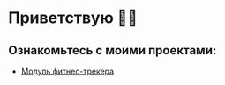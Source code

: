 # Приветствую  👋🏻

## Ознакомьтесь с моими проектами:
* [Модуль фитнес-трекера](https://github.com/sergeiivanitsa/hw_python_oop)
